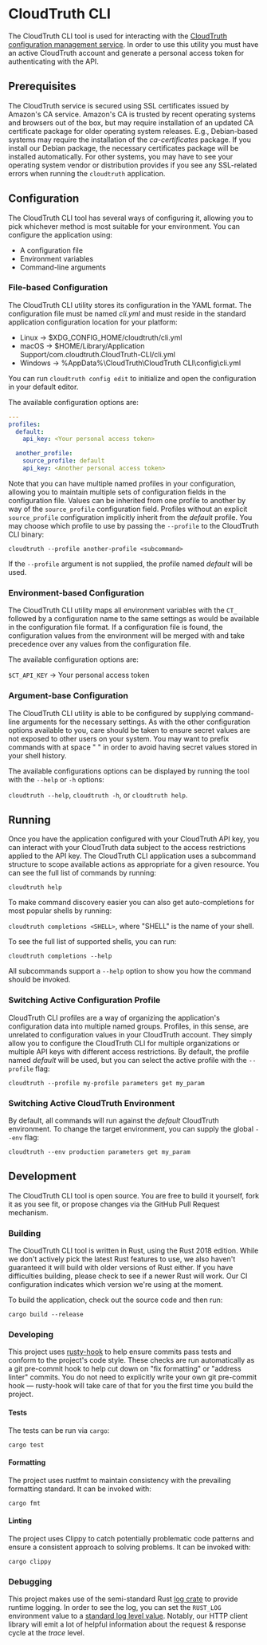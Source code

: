 CloudTruth CLI
==============

The CloudTruth CLI tool is used for interacting with the [CloudTruth configuration management service](https://cloudtruth.com).
In order to use this utility you must have an active CloudTruth account and generate a personal access token for authenticating with the API.

Prerequisites
-------------

The CloudTruth service is secured using SSL certificates issued by Amazon's CA service.
Amazon's CA is trusted by recent operating systems and browsers out of the box, but may require installation of an updated CA certificate package for older operating system releases.
E.g., Debian-based systems may require the installation of the _ca-certificates_ package.
If you install our Debian package, the necessary certificates package will be installed automatically.
For other systems, you may have to see your operating system vendor or distribution provides if you see any SSL-related errors when running the `cloudtruth` application.

Configuration
-------------

The CloudTruth CLI tool has several ways of configuring it, allowing you to pick whichever method is most suitable for your environment.
You can configure the application using:

* A configuration file
* Environment variables
* Command-line arguments


### File-based Configuration

The CloudTruth CLI utility stores its configuration in the YAML format.
The configuration file must be named _cli.yml_ and must reside in the standard application configuration location for your platform:

* Linux -> $XDG_CONFIG_HOME/cloudtruth/cli.yml
* macOS -> $HOME/Library/Application Support/com.cloudtruth.CloudTruth-CLI/cli.yml
* Windows -> %AppData%\CloudTruth\CloudTruth CLI\config\cli.yml

You can run `cloudtruth config edit` to initialize and open the configuration in your default editor.

The available configuration options are:

```yaml
--- 
profiles:
  default:
    api_key: <Your personal access token>

  another_profile:
    source_profile: default
    api_key: <Another personal access token>
```

Note that you can have multiple named profiles in your configuration, allowing you to maintain multiple sets of configuration fields in the configuration file.
Values can be inherited from one profile to another by way of the `source_profile` configuration field.
Profiles without an explicit `source_profile` configuration implicitly inherit from the _default_ profile.
You may choose which profile to use by passing the `--profile` to the CloudTruth CLI binary:

`cloudtruth --profile another-profile <subcommand>`

If the `--profile` argument is not supplied, the profile named _default_ will be used.

### Environment-based Configuration

The CloudTruth CLI utility maps all environment variables with the `CT_` followed by a configuration name to the same settings as would be available in the configuration file format.
If a configuration file is found, the configuration values from the environment will be merged with and take precedence over any values from the configuration file.

The available configuration options are:

`$CT_API_KEY` -> Your personal access token


### Argument-base Configuration

The CloudTruth CLI utility is able to be configured by supplying command-line arguments for the necessary settings.
As with the other configuration options available to you, care should be taken to ensure secret values are not exposed to other users on your system.
You may want to prefix commands with at space " " in order to avoid having secret values stored in your shell history.

The available configurations options can be displayed by running the tool with the `--help` or `-h` options:

`cloudtruth --help`, `cloudtruth -h`, or `cloudtruth help`.


Running
-------

Once you have the application configured with your CloudTruth API key, you can interact with your CloudTruth data subject to the access restrictions applied to the API key.
The CloudTruth CLI application uses a subcommand structure to scope available actions as appropriate for a given resource. You can see the full list of commands by running:

`cloudtruth help`

To make command discovery easier you can also get auto-completions for most popular shells by running:

`cloudtruth completions <SHELL>`, where "SHELL" is the name of your shell.

To see the full list of supported shells, you can run:

`cloudtruth completions --help`

All subcommands support a `--help` option to show you how the command should be invoked.

### Switching Active Configuration Profile

CloudTruth CLI profiles are a way of organizing the application's configuration data into multiple named groups.
Profiles, in this sense, are unrelated to configuration values in your CloudTruth account.
They simply allow you to configure the CloudTruth CLI for multiple organizations or multiple API keys with different access restrictions.
By default, the profile named _default_ will be used, but you can select the active profile with the `--profile` flag:

`cloudtruth --profile my-profile parameters get my_param`

### Switching Active CloudTruth Environment

By default, all commands will run against the _default_ CloudTruth environment.
To change the target environment, you can supply the global `--env` flag:

`cloudtruth --env production parameters get my_param`


Development
-----------

The CloudTruth CLI tool is open source.
You are free to build it yourself, fork it as you see fit, or propose changes via the GitHub Pull Request mechanism.

### Building

The CloudTruth CLI tool is written in Rust, using the Rust 2018 edition.
While we don't actively pick the latest Rust features to use, we also haven't guaranteed it will build with older versions of Rust either.
If you have difficulties building, please check to see if a newer Rust will work.
Our CI configuration indicates which version we're using at the moment.

To build the application, check out the source code and then run:

`cargo build --release`

### Developing

This project uses [rusty-hook](https://github.com/swellaby/rusty-hook) to help ensure commits pass tests and conform to the project's code style.
These checks are run automatically as a git pre-commit hook to help cut down on "fix formatting" or "address linter" commits.
You do not need to explicitly write your own git pre-commit hook &mdash; rusty-hook will take care of that for you the first time you build the project.

#### Tests

The tests can be run via `cargo`:

`cargo test`

#### Formatting

The project uses rustfmt to maintain consistency with the prevailing formatting standard.
It can be invoked with:

`cargo fmt`

#### Linting

The project uses Clippy to catch potentially problematic code patterns and ensure a consistent approach to solving problems.
It can be invoked with:

`cargo clippy`

### Debugging

This project makes use of the semi-standard Rust [log crate](https://crates.io/crates/log) to provide runtime logging.
In order to see the log, you can set the `RUST_LOG` environment value to a [standard log level value](https://docs.rs/log/0.4.14/log/enum.Level.html).
Notably, our HTTP client library will emit a lot of helpful information about the request & response cycle at the _trace_ level.
